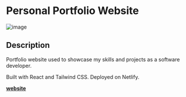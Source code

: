 # Personal Portfolio Website

![image](https://github.com/ParkerH4/personal-portfolio/assets/113216014/9d5f2df7-3d52-45a3-8106-24503507b359)


## Description
Portfolio website used to showcase my skills and projects as a software developer.

Built with React and Tailwind CSS.
Deployed on Netlify.

**[website](https://www.parkerhewitt.com)**

